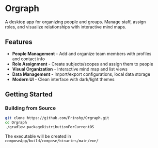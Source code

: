 # Orgraph

A desktop app for organizing people and groups. Manage staff, assign roles, and visualize relationships with interactive mind maps.

## Features

- **People Management** - Add and organize team members with profiles and contact info
- **Role Assignment** - Create subjects/scopes and assign them to people
- **Visual Organization** - Interactive mind map and list views
- **Data Management** - Import/export configurations, local data storage
- **Modern UI** - Clean interface with dark/light themes

## Getting Started

### Building from Source

```bash
git clone https://github.com/Frinshy/Orgraph.git
cd Orgraph
./gradlew packageDistributionForCurrentOS
```

The executable will be created in `composeApp/build/compose/binaries/main/exe/`
